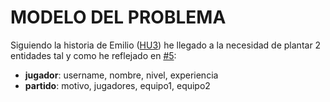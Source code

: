 # MODELO DEL PROBLEMA

Siguiendo la historia de Emilio ([HU3](#3)) he llegado a la necesidad de plantar 2 entidades tal y como he reflejado en [#5](#5):

- **jugador**: username, nombre, nivel, experiencia
- **partido**: motivo, jugadores, equipo1, equipo2